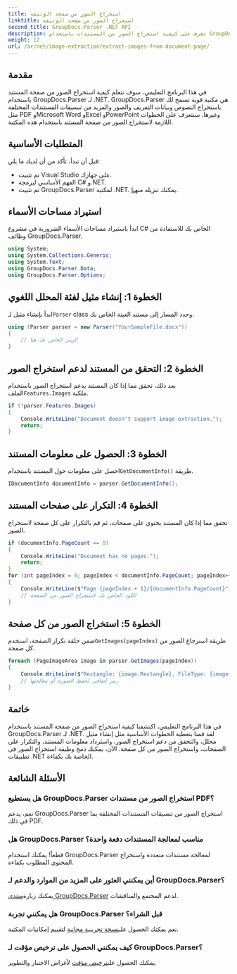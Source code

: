 ```yaml
---
title: استخراج الصور من صفحة الوثيقة
linktitle: استخراج الصور من صفحة الوثيقة
second_title: GroupDocs.Parser .NET API
description: تعرف على كيفية استخراج الصور من المستندات باستخدام GroupDocs.Parser لـ .NET. تعزيز قدرات معالجة المستندات الخاصة بك.
weight: 12
url: /ar/net/image-extraction/extract-images-from-document-page/
---
```

## مقدمة
في هذا البرنامج التعليمي، سوف نتعلم كيفية استخراج الصور من صفحة المستند باستخدام GroupDocs.Parser لـ .NET. GroupDocs.Parser هي مكتبة قوية تسمح لك باستخراج النصوص وبيانات التعريف والصور والمزيد من تنسيقات المستندات المختلفة مثل PDF وMicrosoft Word وExcel وPowerPoint وغيرها. سنتعرف على الخطوات اللازمة لاستخراج الصور من صفحة المستند باستخدام هذه المكتبة.
## المتطلبات الأساسية
قبل أن تبدأ، تأكد من أن لديك ما يلي:
- تم تثبيت Visual Studio على جهازك.
- الفهم الأساسي لبرمجة C# و.NET.
- تم تثبيت GroupDocs.Parser لمكتبة .NET. يمكنك تنزيله من[هنا](https://releases.groupdocs.com/parser/net/).

## استيراد مساحات الأسماء
ابدأ باستيراد مساحات الأسماء الضرورية في مشروع C# الخاص بك للاستفادة من وظائف GroupDocs.Parser.
```csharp
using System;
using System.Collections.Generic;
using System.Text;
using GroupDocs.Parser.Data;
using GroupDocs.Parser.Options;
```
## الخطوة 1: إنشاء مثيل لفئة المحلل اللغوي
 ابدأ بإنشاء مثيل لـ`Parser` class وحدد المسار إلى مستند العينة الخاص بك.
```csharp
using (Parser parser = new Parser("YourSampleFile.docx"))
{
    // الرمز الخاص بك هنا
}
```
## الخطوة 2: التحقق من المستند لدعم استخراج الصور
 بعد ذلك، تحقق مما إذا كان المستند يدعم استخراج الصور باستخدام الملف`Features.Images` ملكية.
```csharp
if (!parser.Features.Images)
{
    Console.WriteLine("Document doesn't support image extraction.");
    return;
}
```
## الخطوة 3: الحصول على معلومات المستند
 احصل على معلومات حول المستند باستخدام`GetDocumentInfo()` طريقة.
```csharp
IDocumentInfo documentInfo = parser.GetDocumentInfo();
```
## الخطوة 4: التكرار على صفحات المستند
تحقق مما إذا كان المستند يحتوي على صفحات، ثم قم بالتكرار على كل صفحة لاستخراج الصور.
```csharp
if (documentInfo.PageCount == 0)
{
    Console.WriteLine("Document has no pages.");
    return;
}
for (int pageIndex = 0; pageIndex < documentInfo.PageCount; pageIndex++)
{
    Console.WriteLine($"Page {pageIndex + 1}/{documentInfo.PageCount}");
    // الكود الخاص بك لاستخراج الصور من الصفحة
}
```
## الخطوة 5: استخراج الصور من كل صفحة
 ضمن حلقة تكرار الصفحة، استخدم`GetImages(pageIndex)` طريقة استرجاع الصور من كل صفحة.
```csharp
foreach (PageImageArea image in parser.GetImages(pageIndex))
{
    Console.WriteLine($"Rectangle: {image.Rectangle}, FileType: {image.FileType}");
    // رمز إضافي لحفظ الصورة أو معالجتها
}
```

## خاتمة
في هذا البرنامج التعليمي، اكتشفنا كيفية استخراج الصور من صفحة المستند باستخدام GroupDocs.Parser لـ .NET. لقد قمنا بتغطية الخطوات الأساسية مثل إنشاء مثيل محلل، والتحقق من دعم استخراج الصور، واسترداد معلومات المستند، والتكرار على الصفحات، واستخراج الصور من كل صفحة. الآن، يمكنك دمج وظيفة استخراج الصور في تطبيقات .NET الخاصة بك بكفاءة.

## الأسئلة الشائعة
### هل يستطيع GroupDocs.Parser استخراج الصور من مستندات PDF؟
نعم، يدعم GroupDocs.Parser استخراج الصور من تنسيقات المستندات المختلفة بما في ذلك PDF.
### هل GroupDocs.Parser مناسب لمعالجة المستندات دفعة واحدة؟
قطعاً! يمكنك استخدام GroupDocs.Parser لمعالجة مستندات متعددة واستخراج المحتوى المطلوب بكفاءة.
### أين يمكنني العثور على المزيد من الموارد والدعم لـ GroupDocs.Parser؟
 يمكنك زيارة[منتدى GroupDocs.Parser](https://forum.groupdocs.com/c/parser/17) لدعم المجتمع والمناقشات.
### هل يمكنني تجربة GroupDocs.Parser قبل الشراء؟
 نعم يمكنك الحصول على[نسخة تجريبية مجانية](https://releases.groupdocs.com/) لتقييم إمكانيات المكتبة.
### كيف يمكنني الحصول على ترخيص مؤقت لـ GroupDocs.Parser؟
 يمكنك الحصول على[ترخيص مؤقت](https://purchase.groupdocs.com/temporary-license/) لأغراض الاختبار والتطوير.
